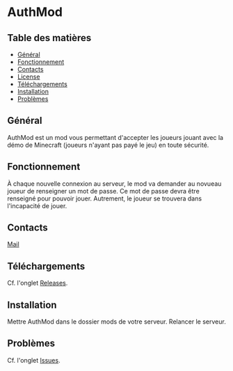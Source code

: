 # AuthMod

## Table des matières

* [Général](#général)
* [Fonctionnement](#fonctionnement)
* [Contacts](#contacts)
* [License](#license)
* [Téléchargements](#téléchargements)
* [Installation](#installation)
* [Problèmes](#problèmes)

## Général

AuthMod est un mod vous permettant d'accepter les joueurs jouant avec la démo de Minecraft (joueurs n'ayant pas payé le jeu) en toute sécurité.

## Fonctionnement

À chaque nouvelle connexion au serveur, le mod va demander au novueau joueur de renseigner un mot de passe. Ce mot de passe devra être renseigné pour pouvoir jouer. Autrement, le joueur se trouvera dans l'incapacité de jouer.

## Contacts

[Mail](mailto:baptiste.chocot@gmail.com)

## Téléchargements

Cf. l'onglet [Releases](https://github.com/Chocorean/authmod/releases).

## Installation

Mettre AuthMod dans le dossier mods de votre serveur. Relancer le serveur.

## Problèmes

Cf. l'onglet [Issues](https://github.com/Chocorean/authmod/issues).

